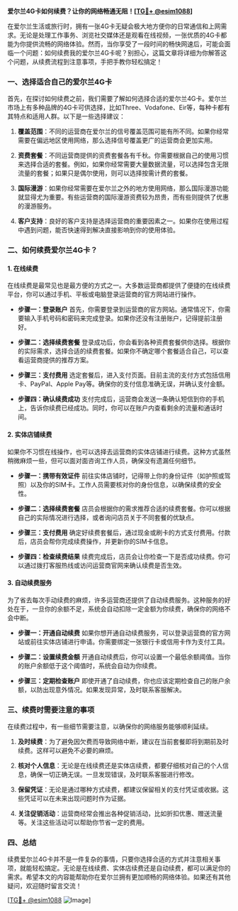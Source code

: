 **爱尔兰4G卡如何续费？让你的网络畅通无阻！[[TG💪+ @esim1088](https://t.me/s/esim1088)]**

在爱尔兰生活或旅行时，拥有一张4G卡无疑会极大地方便你的日常通信和上网需求。无论是处理工作事务、浏览社交媒体还是观看在线视频，一张优质的4G卡都能为你提供流畅的网络体验。然而，当你享受了一段时间的畅快网速后，可能会面临一个问题：如何续费我的爱尔兰4G卡呢？别担心，这篇文章将详细为你解答这个问题，从续费流程到注意事项，手把手教你轻松搞定！

### 一、选择适合自己的爱尔兰4G卡

首先，在探讨如何续费之前，我们需要了解如何选择合适的爱尔兰4G卡。爱尔兰市场上有多种品牌的4G卡可供选择，比如Three、Vodafone、Eir等，每种卡都有其特点和适用人群。以下是一些选择建议：

1. **覆盖范围**：不同的运营商在爱尔兰的信号覆盖范围可能有所不同。如果你经常需要在偏远地区使用网络，那么选择信号覆盖更广的运营商会更加实用。
   
2. **资费套餐**：不同运营商提供的资费套餐各有千秋。你需要根据自己的使用习惯来选择合适的套餐。例如，如果你经常需要大量数据流量，可以选择包含无限流量的套餐；如果只是偶尔使用，则可以选择按需计费的套餐。

3. **国际漫游**：如果你经常需要在爱尔兰之外的地方使用网络，那么国际漫游功能就显得尤为重要。有些运营商的国际漫游资费较为昂贵，而有些则提供了优惠的漫游服务。

4. **客户支持**：良好的客户支持是选择运营商的重要因素之一。如果你在使用过程中遇到问题，能否快速得到解决直接影响到你的使用体验。

### 二、如何续费爱尔兰4G卡？

#### 1. 在线续费

在线续费是最常见也是最方便的方式之一。大多数运营商都提供了便捷的在线续费平台，你可以通过手机、平板或电脑登录运营商的官方网站进行操作。

- **步骤一：登录账户**
  首先，你需要登录到运营商的官方网站。通常情况下，你需要输入手机号码和密码来完成登录。如果你还没有注册账户，记得提前注册好。

- **步骤二：选择续费套餐**
  登录成功后，你会看到各种资费套餐供你选择。根据你的实际需求，选择合适的续费套餐。如果你不确定哪个套餐适合自己，可以查看运营商提供的推荐方案。

- **步骤三：支付费用**
  选定套餐后，进入支付页面。目前主流的支付方式包括信用卡、PayPal、Apple Pay等。确保你的支付信息准确无误，并确认支付金额。

- **步骤四：确认续费成功**
  支付完成后，运营商会发送一条确认短信到你的手机上，告诉你续费已经成功。同时，你可以在账户内查看剩余的流量和通话时间。

#### 2. 实体店铺续费

如果你不习惯在线操作，也可以选择去运营商的实体店铺进行续费。这种方式虽然稍微麻烦一些，但可以面对面咨询工作人员，确保没有遗漏任何细节。

- **步骤一：携带有效证件**
  前往实体店铺时，记得带上你的身份证件（如护照或驾照）以及你的SIM卡。工作人员需要核对你的身份信息，以确保续费的安全性。

- **步骤二：选择续费套餐**
  店员会根据你的需求推荐合适的续费套餐。你可以根据自己的实际情况进行选择，或者询问店员关于不同套餐的优缺点。

- **步骤三：支付费用**
  确定好续费套餐后，通过现金或刷卡的方式支付费用。付款后，店员会帮你完成续费操作，并更新你的SIM卡信息。

- **步骤四：检查续费结果**
  续费完成后，店员会让你检查一下是否成功续费。你可以通过拨打客服热线或访问运营商官网来确认续费是否生效。

#### 3. 自动续费服务

为了省去每次手动续费的麻烦，许多运营商还提供了自动续费服务。这种服务的好处在于，一旦你的余额不足，系统会自动扣除一定金额为你续费，确保你的网络不会中断。

- **步骤一：开通自动续费**
  如果你想开通自动续费服务，可以登录运营商的官方网站或前往实体店铺进行申请。你需要绑定一张银行卡或信用卡作为支付工具。

- **步骤二：设置续费金额**
  开通自动续费后，你可以设置一个最低余额阈值。当你的账户余额低于这个阈值时，系统会自动为你续费。

- **步骤三：定期检查账户**
  即使开通了自动续费，你也应该定期检查自己的账户余额，以防出现意外情况。如果发现异常，及时联系客服解决。

### 三、续费时需要注意的事项

在续费过程中，有一些细节需要注意，以确保你的网络服务能够顺利延续。

1. **及时续费**：为了避免因欠费而导致网络中断，建议在当前套餐即将到期前及时续费。这样可以避免不必要的麻烦。

2. **核对个人信息**：无论是在线续费还是实体店续费，都要仔细核对自己的个人信息，确保一切正确无误。一旦发现错误，及时联系客服进行修改。

3. **保留凭证**：无论是通过哪种方式续费，都建议保留相关的支付凭证或收据。这些凭证可以在未来出现问题时作为证据。

4. **关注促销活动**：运营商经常会推出各种促销活动，比如折扣优惠、赠送流量等。关注这些活动可以帮助你节省一定的费用。

### 四、总结

续费爱尔兰4G卡并不是一件复杂的事情，只要你选择合适的方式并注意相关事项，就能轻松搞定。无论是在线续费、实体店续费还是自动续费，都可以满足你的需求。希望本文的内容能帮助你在爱尔兰拥有更加顺畅的网络体验。如果还有其他疑问，欢迎随时留言交流！

[[TG💪+ @esim1088](https://t.me/s/esim1088) ![Image](https://i.postimg.cc/4NQfJmqS/Snipaste-2025-05-13-00-14-12.png)]